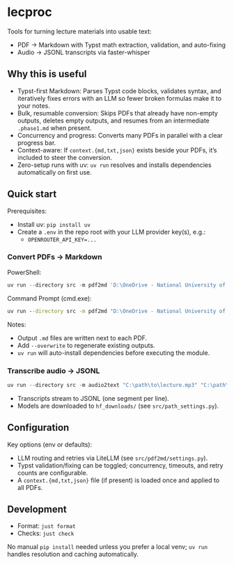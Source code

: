 # lecproc

Tools for turning lecture materials into usable text:
- PDF → Markdown with Typst math extraction, validation, and auto-fixing
- Audio → JSONL transcripts via faster-whisper

## Why this is useful
- Typst-first Markdown: Parses Typst code blocks, validates syntax, and iteratively fixes errors with an LLM so fewer broken formulas make it to your notes.
- Bulk, resumable conversion: Skips PDFs that already have non-empty outputs, deletes empty outputs, and resumes from an intermediate `.phase1.md` when present.
- Concurrency and progress: Converts many PDFs in parallel with a clear progress bar.
- Context-aware: If `context.{md,txt,json}` exists beside your PDFs, it’s included to steer the conversion.
- Zero-setup runs with uv: `uv run` resolves and installs dependencies automatically on first use.

## Quick start
Prerequisites:
- Install uv: `pip install uv`
- Create a `.env` in the repo root with your LLM provider key(s), e.g.:
  - `OPENROUTER_API_KEY=...`

### Convert PDFs → Markdown
PowerShell:
```powershell
uv run --directory src -m pdf2md 'D:\OneDrive - National University of Singapore\Academic\Current-Modules\ST2132\Lecture'
```

Command Prompt (cmd.exe):
```bat
uv run --directory src -m pdf2md "D:\OneDrive - National University of Singapore\Academic\Current-Modules\ST2132\Lecture"
```
Notes:
- Output `.md` files are written next to each PDF.
- Add `--overwrite` to regenerate existing outputs.
- `uv run` will auto-install dependencies before executing the module.

### Transcribe audio → JSONL
```powershell
uv run --directory src -m audio2text "C:\path\to\lecture.mp3" "C:\path\to\out.jsonl" --language en
```
- Transcripts stream to JSONL (one segment per line).
- Models are downloaded to `hf_downloads/` (see `src/path_settings.py`).

## Configuration
Key options (env or defaults):
- LLM routing and retries via LiteLLM (see `src/pdf2md/settings.py`).
- Typst validation/fixing can be toggled; concurrency, timeouts, and retry counts are configurable.
- A `context.{md,txt,json}` file (if present) is loaded once and applied to all PDFs.

## Development
- Format: `just format`
- Checks: `just check`

No manual `pip install` needed unless you prefer a local venv; `uv run` handles resolution and caching automatically.